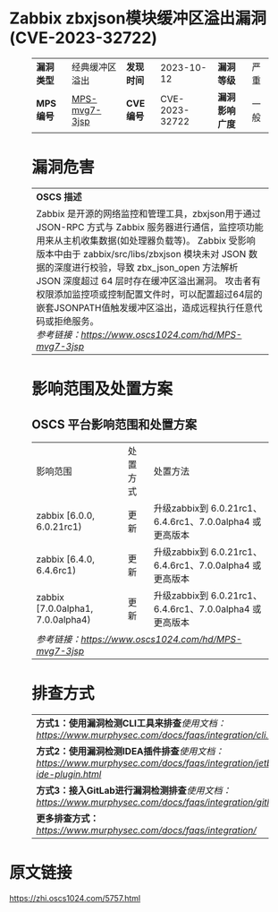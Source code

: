 # Zabbix zbxjson模块缓冲区溢出漏洞 (CVE-2023-32722)
<figure class="wp-block-table">
    <table>
        <tbody>
        <tr>
            <td><strong>漏洞类型</strong></td>
            <td>经典缓冲区溢出</td>
            <td><strong>发现时间</strong></td>
            <td>2023-10-12</td>
            <td><strong>漏洞等级</strong></td>
            <td>严重</td>
        </tr>
        <tr>
            <td><strong>MPS编号</strong></td>
            <td><a href="https://www.oscs1024.com/hd/MPS-mvg7-3jsp">MPS-mvg7-3jsp</a></td>
            <td><strong>CVE编号</strong></td>
            <td>CVE-2023-32722</td>
            <td><strong>漏洞影响广度</strong></td>
            <td>一般</td>
        </tr>
        </tbody>
    </table>
</figure>


<figure class="wp-block-table">
    <h1 class="wp-block-heading">漏洞危害</h1>
    <table>
        <tbody>
        <tr>
            <td><strong>OSCS 描述</strong></td>
        </tr>
        <tr>
            <td>Zabbix 是开源的网络监控和管理工具，zbxjson用于通过 JSON-RPC 方式与 Zabbix 服务器进行通信，监控项功能用来从主机收集数据(如处理器负载等)。
Zabbix 受影响版本中由于 zabbix/src/libs/zbxjson 模块未对 JSON 数据的深度进行校验，导致 zbx_json_open 方法解析 JSON 深度超过 64 层时存在缓冲区溢出漏洞。
攻击者有权限添加监控项或控制配置文件时，可以配置超过64层的嵌套JSONPATH值触发缓冲区溢出，造成远程执行任意代码或拒绝服务。<br><em>参考链接：<a
                    href="https://www.oscs1024.com/hd/MPS-mvg7-3jsp">https://www.oscs1024.com/hd/MPS-mvg7-3jsp</a></em>
            </td>
        </tr>
        </tbody>
    </table>
</figure>


<figure class="wp-block-table alignleft">
    <h1 class="wp-block-heading">影响范围及处置方案</h1>
    <h2 class="wp-block-heading"><strong>OSCS</strong> <strong>平台影响范围和处置方案</strong></h2>
    <table>
        <tbody>
        <tr>
            <td>影响范围</td>
            <td>处置方式</td>
            <td>处置方法</td>
        </tr>
        <tr><td rowspan="1">zabbix [6.0.0, 6.0.21rc1)</td><td>更新</td><td>升级zabbix到 6.0.21rc1、6.4.6rc1、7.0.0alpha4 或更高版本</td></tr><tr><td rowspan="1">zabbix [6.4.0, 6.4.6rc1)</td><td>更新</td><td>升级zabbix到 6.0.21rc1、6.4.6rc1、7.0.0alpha4 或更高版本</td></tr><tr><td rowspan="1">zabbix [7.0.0alpha1, 7.0.0alpha4)</td><td>更新</td><td>升级zabbix到 6.0.21rc1、6.4.6rc1、7.0.0alpha4 或更高版本</td></tr>
        <tr>
            <td colspan="3"><em>参考链接：</em><em><a
                    href="https://www.oscs1024.com/hd/MPS-mvg7-3jsp">https://www.oscs1024.com/hd/MPS-mvg7-3jsp</a></em></td>
        </tr>
        </tbody>
    </table>
</figure>


<figure class="wp-block-table">
    <h1 class="wp-block-heading">排查方式</h1>
    <table>
        <tbody>
        <tr>
            <td><strong>方式1：使用漏洞检测CLI工具来排查</strong><em>使用文档：<a
                    href="https://www.murphysec.com/docs/faqs/integration/cli.html">https://www.murphysec.com/docs/faqs/integration/cli.html</a></em>
            </td>
        </tr>
        <tr>
            <td><strong>方式2：使用漏洞检测IDEA插件排查</strong><em>使用文档：<a
                    href="https://www.murphysec.com/docs/faqs/integration/jetbrains-ide-plugin.html">https://www.murphysec.com/docs/faqs/integration/jetbrains-ide-plugin.html</a></em>
            </td>
        </tr>
        <tr>
            <td><strong>方式3：接入GitLab进行漏洞检测排查</strong><em>使用文档：<a
                    href="https://www.murphysec.com/docs/faqs/integration/gitlab.html">https://www.murphysec.com/docs/faqs/integration/gitlab.html</a></em>
            </td>
        </tr>
        <tr>
            <td><strong>更多排查方式：</strong><em><a
                    href="https://www.murphysec.com/docs/faqs/integration/">https://www.murphysec.com/docs/faqs/integration/</a></em>
            </td>
        </tr>
        </tbody>
    </table>
</figure>
<h1>原文链接</h1>
<p><a href="https://zhi.oscs1024.com/5757.html">https://zhi.oscs1024.com/5757.html</a></p>